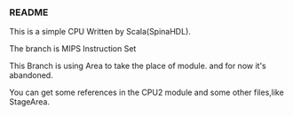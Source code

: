 
### README

This is a simple CPU Written by Scala(SpinaHDL).

The branch is MIPS Instruction Set

This Branch is using Area to take the place of module. and for now it's abandoned.

You can get some references in the CPU2 module and some other files,like StageArea.

